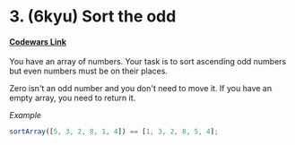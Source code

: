 # 3. (6kyu) Sort the odd

#### [Codewars Link](https://www.codewars.com/kata/578aa45ee9fd15ff4600090d)

You have an array of numbers.
Your task is to sort ascending odd numbers but even numbers must be on their places.

Zero isn't an odd number and you don't need to move it. If you have an empty array, you need to return it.

_Example_

```javascript
sortArray([5, 3, 2, 8, 1, 4]) == [1, 3, 2, 8, 5, 4];
```
